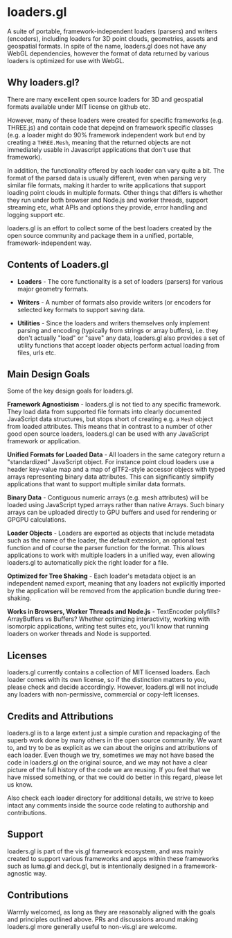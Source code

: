 # loaders.gl

A suite of portable, framework-independent loaders (parsers) and writers (encoders), including loaders for 3D point clouds, geometries, assets and geospatial formats. In spite of the name, loaders.gl does not have any WebGL dependencies, however the format of data returned by various loaders is optimized for use with WebGL.

## Why loaders.gl?

There are many excellent open source loaders for 3D and geospatial formats available under MIT license on github etc.

However, many of these loaders were created for specific frameworks (e.g. THREE.js) and contain code that depejnd on framework specific classes (e.g. a loader might do 90% framework independent work but end by creating a `THREE.Mesh`, meaning that the returned objects are not immediately usable in Javascript applications that don't use that framework).

In addition, the functionality offered by each loader can vary quite a bit. The format of the parsed data is usually different, even when parsing very similar file formats, making it harder to write applications that support loading point clouds in multiple formats. Other things that differs is whether they run under both browser and Node.js and worker threads, support streaming etc, what APIs and options they provide, error handling and logging support etc.

loaders.gl is an effort to collect some of the best loaders created by the open source community and package them in a unified, portable, framework-independent way.

## Contents of Loaders.gl

- **Loaders** - The core functionality is a set of loaders (parsers) for various major geometry formats.

- **Writers** - A number of formats also provide writers (or encoders for selected key formats to support saving data.

- **Utilities** - Since the loaders and writers themselves only implement parsing and encoding (typically from strings or array buffers), i.e. they don't actually "load" or "save" any data, loaders.gl also provides a set of utility functions that accept loader objects perform actual loading from files, urls etc.

## Main Design Goals

Some of the key design goals for loaders.gl.

**Framework Agnosticism** - loaders.gl is not tied to any specific framework. They load data from supported file formats into clearly documented JavaScript data structures, but stops short of creating e.g. a `Mesh` object from loaded attributes. This means that in contrast to a number of other good open source loaders, loaders.gl can be used with any JavaScript framework or application.

**Unified Formats for Loaded Data** - All loaders in the same category return a "standardized" JavaScript object. For instance point cloud loaders use a header key-value map and a map of glTF2-style accessor objecs with typed arrays representing binary data attributes. This can significantly simplify applications that want to support multiple similar data formats.

**Binary Data** - Contiguous numeric arrays (e.g. mesh attributes) will be loaded using JavaScript typed arrays rather than native Arrays. Such binary arrays can be uploaded directly to GPU buffers and used for rendering or GPGPU calculations.

**Loader Objects** - Loaders are exported as objects that include metadata such as the name of the loader, the default extension, an optional test function and of course the parser function for the format. This allows applications to work with multiple loaders in a unified way, even allowing loaders.gl to automatically pick the right loader for a file.

**Optimized for Tree Shaking** - Each loader's metadata object is an independent named export, meaning that any loaders not explicitly imported by the application will be removed from the application bundle during tree-shaking.

**Works in Browsers, Worker Threads and Node.js** - TextEncoder polyfills? ArrayBuffers vs Buffers? Whether optimizing interactivity, working with isomorpic applications, writing test suites etc, you'll know that running loaders on worker threads and Node is supported.

## Licenses

loaders.gl currently contains a collection of MIT licensed loaders. Each loader comes with its own license, so if the distinction matters to you, please check and decide accordingly. However, loaders.gl will not include any loaders with non-permissive, commercial or copy-left licenses.

## Credits and Attributions

loaders.gl is to a large extent just a simple curation and repackaging of the superb work done by many others in the open source community. We want to, and try to be as explicit as we can about the origins and attributions of each loader. Even though we try, sometimes we may not have based the code in loaders.gl on the original source, and we may not have a clear picture of the full history of the code we are reusing. If you feel that we have missed something, or that we could do better in this regard, please let us know.

Also check each loader directory for additional details, we strive to keep intact any comments inside the source code relating to authorship and contributions.

## Support

loaders.gl is part of the vis.gl framework ecosystem, and was mainly created to support various frameworks and apps within these frameworks such as luma.gl and deck.gl, but is intentionally designed in a framework-agnostic way.

## Contributions

Warmly welcomed, as long as they are reasonably aligned with the goals and principles outlined above. PRs and discussions around making loaders.gl more generally useful to non-vis.gl are welcome.
